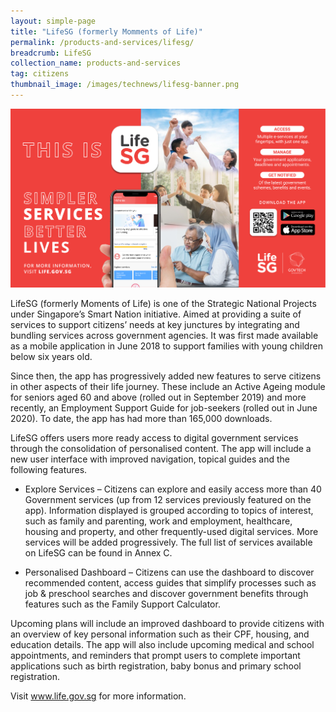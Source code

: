 ```yaml
---
layout: simple-page
title: "LifeSG (formerly Momments of Life)"
permalink: /products-and-services/lifesg/
breadcrumb: LifeSG
collection_name: products-and-services
tag: citizens
thumbnail_image: /images/technews/lifesg-banner.png  
---
```


![Moments of Life is now LifeSG](/images/technews/lifesg-banner.png)

LifeSG (formerly Moments of Life) is one of the Strategic National Projects under Singapore’s Smart Nation initiative. Aimed at providing a suite of services to support citizens’ needs at key junctures by integrating and bundling services across government agencies. It was first made available as a mobile application in June 2018 to support families with young children below six years old. 

Since then, the app has progressively added new features to serve citizens in other aspects of their life journey. These include an Active Ageing module for seniors aged 60 and above (rolled out in September 2019) and more recently, an Employment Support Guide for job-seekers (rolled out in June 2020). To date, the app has had more than 165,000 downloads. 

LifeSG offers users more ready access to digital government services through the consolidation of personalised content. The app will include a new user interface with improved navigation, topical guides and the following features.

 - Explore Services – Citizens can explore and easily access more than 40 Government services (up from 12 services previously featured on the app). Information displayed is grouped according to topics of interest, such as family and parenting, work and employment, healthcare, housing and property, and other frequently-used digital services. More services will be added progressively. The full list of services available on LifeSG can be found in Annex C.

 - Personalised Dashboard – Citizens can use the dashboard to discover recommended content, access guides that simplify processes such as job & preschool searches and discover government benefits through features such as the Family Support Calculator. 
 
Upcoming plans will include an improved dashboard to provide citizens with an overview of key personal information such as their CPF, housing, and education details. The app will also include upcoming medical and school appointments, and reminders that prompt users to complete important applications such as birth registration, baby bonus and primary school registration. 

Visit www.life.gov.sg for more information. 
